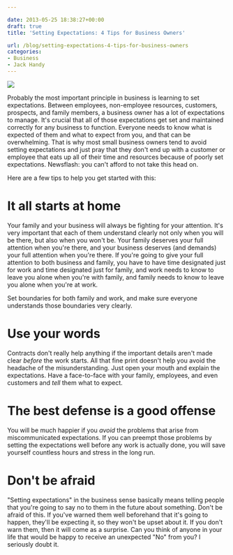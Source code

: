 ```yaml
---

date: 2013-05-25 18:38:27+00:00
draft: true
title: 'Setting Expectations: 4 Tips for Business Owners'

url: /blog/setting-expectations-4-tips-for-business-owners
categories:
- Business
- Jack Handy
---
```


![](http://static1.squarespace.com/static/5b29b282b27e39d3891a137e/5b29d50ac07b083624e43ad2/5b29d50ac07b083624e43aef/1529468458078/blog-image4.png)

  



Probably the most important principle in business is learning to set expectations. Between employees, non-employee resources, customers, prospects, and family members, a business owner has a lot of expectations to manage. It's crucial that all of those expectations get set and maintained correctly for any business to function. Everyone needs to know what is expected of them and what to expect from you, and that can be overwhelming. That is why most small business owners tend to avoid setting expectations and just pray that they don't end up with a customer or employee that eats up all of their time and resources because of poorly set expectations.
Newsflash: you can't afford to not take this head on.




Here are a few tips to help you get started with this:




# It all starts at home




Your family and your business will always be fighting for your attention. It's very important that each of them understand clearly not only when you will be there, but also when you won't be. Your family deserves your full attention when you're there, and your business deserves (and demands) your full attention when you're there. If you're going to give your full attention to both business and family, you have to have time designated just for work and time designated just for family, and work needs to know to leave you alone when you're with family, and family needs to know to leave you alone when you're at work.




Set boundaries for both family and work, and make sure everyone understands those boundaries very clearly.




# Use your words




Contracts don't really help anything if the important details aren't made clear _before_ the work starts. All that fine print doesn't help you avoid the headache of the misunderstanding. Just open your mouth and explain the expectations. Have a face-to-face with your family, employees, and even customers and _tell_ them what to expect.




# The best defense is a good offense




You will be much happier if you _avoid_ the problems that arise from miscommunicated expectations. If you can preempt those problems by setting the expectations well before any work is actually done, you will save yourself countless hours and stress in the long run.




# Don't be afraid




"Setting expectations" in the business sense basically means telling people that you're going to say no to them in the future about something. Don't be afraid of this. If you've warned them well beforehand that it's going to happen, they'll be expecting it, so they won't be upset about it. If you don't warn them, then it will come as a surprise. Can you think of anyone in your life that would be happy to receive an unexpected "No" from you? I seriously doubt it.
